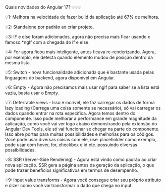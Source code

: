 Quais novidades do Angular 17?  💡💡💡



💡1: Melhora na velocidade de fazer build da aplicação até 67% de melhora.



💡2: Standalone por padrão ao criar projeto.



💡3: IF e else foram adicionados, agora não precisa mais ficar usando o famoso *ngIf com a chegada do if e else.



💡4: For agora ficou mais inteligente, antes ficava re-renderizando. Agora, por exemplo, ele detecta quando elemento mudou de posição dentro da mesma lista.



💡5: Switch - nova funcionalidade adicionada que é bastante usada pelas linguagens do backend, agora disponível em Angular.



💡6: Empty - Agora não precisamos mais usar ngIf para saber se a lista está vazia, basta usar o Empty.



💡7: Deferrable views - Isso é incrível, ele faz carregar os dados de forma lazy loading (Carrega uma coisa somente se necessário), só vai carregar os dados quando entrar na rota específica. Agora temos dentro do componente. Isso pode melhorar a performance em grande magnitude da aplicação, como você vai ver logo abaixo demonstrando pela extensão do Angular Dev Tools, ele só vai funcionar se chegar na parte do componente. Isso abre portas para muitas possibilidades e melhorias para os códigos. Você pode usar diversas coisas com ele, usei placeholder como exemplo, pode usar com hover, for, checkbox e id etc.  possuindo diversas possibilidades.



💡8: SSR (Server-Side Rendering) - Agora está vindo como padrão ao criar nova aplicação. SSR gera a página antes da geração da aplicação, o que pode trazer benefícios significativos em termos de desempenho.



💡9: Input value transforms - Agora você consegue criar seu próprio atributo e dizer como você vai transformar o dado que chega no input.
